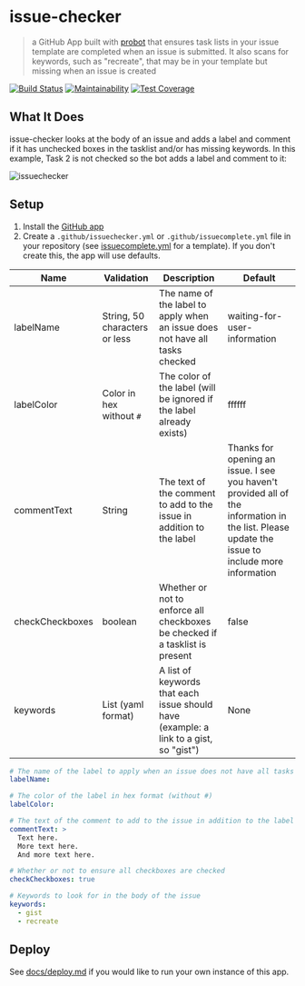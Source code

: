 # issue-checker

> a GitHub App built with [probot](https://github.com/probot/probot) that ensures task lists in your issue template are completed when an issue is submitted. It also scans for keywords, such as "recreate", that may be in your template but missing when an issue is created

[![Build Status](https://travis-ci.com/stevenzeck/issue-checker.svg?branch=master)](https://travis-ci.com/stevenzeck/issue-checker) [![Maintainability](https://api.codeclimate.com/v1/badges/200de1d512b9aec78a17/maintainability)](https://codeclimate.com/github/stevenzeck/issue-checker/maintainability) [![Test Coverage](https://api.codeclimate.com/v1/badges/200de1d512b9aec78a17/test_coverage)](https://codeclimate.com/github/stevenzeck/issue-checker/test_coverage)

## What It Does

issue-checker looks at the body of an issue and adds a label and comment if it has unchecked boxes in the tasklist and/or has missing keywords. In this example, Task 2 is not checked so the bot adds a label and comment to it:

![issuechecker](https://user-images.githubusercontent.com/8315038/76657935-f1f68a00-6540-11ea-9f38-57410f71a49a.png)

## Setup

1. Install the [GitHub app](https://github.com/apps/issue-checker)
2. Create a `.github/issuechecker.yml` or `.github/issuecomplete.yml` file in your repository (see [issuecomplete.yml](issuecomplete.yml) for a template). If you don't create this, the app will use defaults.

| Name | Validation | Description | Default |
| --- | --- | --- | --- |
| labelName | String, 50 characters or less | The name of the label to apply when an issue does not have all tasks checked | waiting-for-user-information |
| labelColor | Color in hex without `#` | The color of the label (will be ignored if the label already exists) | ffffff |
| commentText | String | The text of the comment to add to the issue in addition to the label | Thanks for opening an issue. I see you haven't provided all of the information in the list. Please update the issue to include more information |
| checkCheckboxes | boolean | Whether or not to enforce all checkboxes be checked if a tasklist is present | false |
| keywords | List (yaml format) | A list of keywords that each issue should have (example: a link to a gist, so "gist") | None |

```yaml
# The name of the label to apply when an issue does not have all tasks checked
labelName:

# The color of the label in hex format (without #)
labelColor:

# The text of the comment to add to the issue in addition to the label
commentText: >
  Text here.
  More text here.
  And more text here.

# Whether or not to ensure all checkboxes are checked
checkCheckboxes: true

# Keywords to look for in the body of the issue
keywords:
  - gist
  - recreate
```

## Deploy

See [docs/deploy.md](docs/deploy.md) if you would like to run your own instance of this app.

